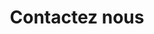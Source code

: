 ---
title: 'Contactez nous'
layout: 'layouts/contact.html'
permalink: '{{ locale }}/contact/index.html'
eleventyNavigation:
  key: Contact
  parent: Home
  order: 400
contactDetails:
  - title: Industrial Zone, Riche Terre
    link: https://goo.gl/maps/8Yg3zVeBknYB13ap8
    description: Visitez nos locaux et achetez des articles en stock ou rencontrez un représentant commercial qui vous assistera.
    icon: map
  - title: +230 249 3780
    link: tel:+2302493780
    description: Appelez-nous par téléphone ou WhatsApp et obtenez toutes les réponses à vos questions sur nos produits.
    icon: comments
  - title: info@performance.mu
    link: info@performance.mu
    description: Envoyez-nous un e-mail ou contactez un représentant directement en envoyant un e-mail via prénom@performance.mu
    icon: envelope
---